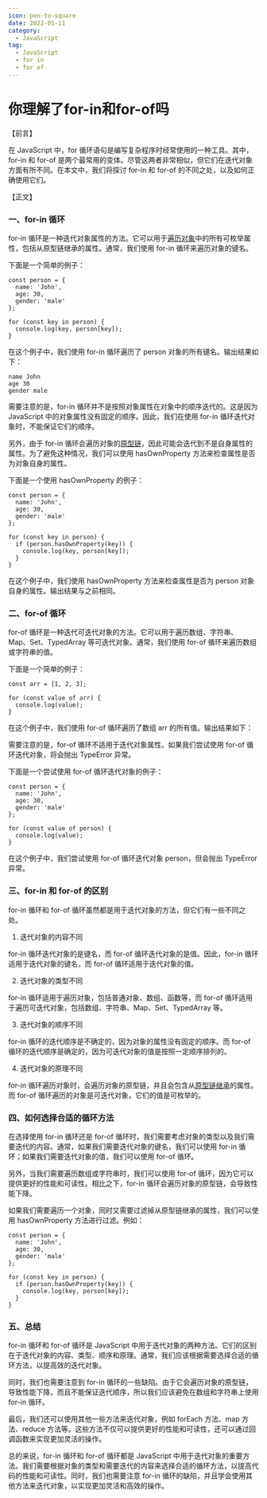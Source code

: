 ```yaml
---
icon: pen-to-square
date: 2022-01-11
category:
  - JavaScript
tag:
  - JavaScript
  - for in
  - for of
---
```

# 你理解了for-in和for-of吗
【前言】

在 JavaScript 中，for 循环语句是编写复杂程序时经常使用的一种工具。其中，for-in 和 for-of 是两个最常用的变体。尽管这两者非常相似，但它们在迭代对象方面有所不同。在本文中，我们将探讨 for-in 和 for-of 的不同之处，以及如何正确使用它们。

【正文】

### 一、for-in 循环

for-in 循环是一种迭代对象属性的方法。它可以用于[遍历对象](https://so.csdn.net/so/search?q=%E9%81%8D%E5%8E%86%E5%AF%B9%E8%B1%A1&spm=1001.2101.3001.7020)中的所有可枚举属性，包括从原型链继承的属性。通常，我们使用 for-in 循环来遍历对象的键名。

下面是一个简单的例子：

```
const person = {
  name: 'John',
  age: 30,
  gender: 'male'
};
 
for (const key in person) {
  console.log(key, person[key]);
}
```

在这个例子中，我们使用 for-in 循环遍历了 person 对象的所有键名。输出结果如下：

```
name John
age 30
gender male
```

需要注意的是，for-in 循环并不是按照对象属性在对象中的顺序迭代的。这是因为 JavaScript 中的对象属性没有固定的顺序。因此，我们在使用 for-in 循环迭代对象时，不能保证它们的顺序。

另外，由于 for-in 循环会遍历对象的[原型链](https://so.csdn.net/so/search?q=%E5%8E%9F%E5%9E%8B%E9%93%BE&spm=1001.2101.3001.7020)，因此可能会迭代到不是自身属性的属性。为了避免这种情况，我们可以使用 hasOwnProperty 方法来检查属性是否为对象自身的属性。

下面是一个使用 hasOwnProperty 的例子：

```
const person = {
  name: 'John',
  age: 30,
  gender: 'male'
};
 
for (const key in person) {
  if (person.hasOwnProperty(key)) {
    console.log(key, person[key]);
  }
}
```

在这个例子中，我们使用 hasOwnProperty 方法来检查属性是否为 person 对象自身的属性。输出结果与之前相同。

### 二、for-of 循环

for-of 循环是一种迭代可迭代对象的方法。它可以用于遍历数组、字符串、Map、Set、TypedArray 等可迭代对象。通常，我们使用 for-of 循环来遍历数组或字符串的值。

下面是一个简单的例子：

```
const arr = [1, 2, 3];
 
for (const value of arr) {
  console.log(value);
}
```

在这个例子中，我们使用 for-of 循环遍历了数组 arr 的所有值。输出结果如下：

需要注意的是，for-of 循环不适用于迭代对象属性。如果我们尝试使用 for-of 循环迭代对象，将会抛出 TypeError 异常。

下面是一个尝试使用 for-of 循环迭代对象的例子：

```
const person = {
  name: 'John',
  age: 30,
  gender: 'male'
};
 
for (const value of person) {
  console.log(value);
}
```

  
在这个例子中，我们尝试使用 for-of 循环迭代对象 person，但会抛出 TypeError 异常。

### 三、for-in 和 for-of 的区别

for-in 循环和 for-of 循环虽然都是用于迭代对象的方法，但它们有一些不同之处。

1. 迭代对象的内容不同

for-in 循环迭代对象的是键名，而 for-of 循环迭代对象的是值。因此，for-in 循环适用于迭代对象的键名，而 for-of 循环适用于迭代对象的值。

2. 迭代对象的类型不同

for-in 循环适用于遍历对象，包括普通对象、数组、函数等，而 for-of 循环适用于遍历可迭代对象，包括数组、字符串、Map、Set、TypedArray 等。

3. 迭代对象的顺序不同

for-in 循环的迭代顺序是不确定的，因为对象的属性没有固定的顺序。而 for-of 循环的迭代顺序是确定的，因为可迭代对象的值是按照一定顺序排列的。

4. 迭代对象的原理不同

for-in 循环遍历对象时，会遍历对象的原型链，并且会包含从[原型链继承](https://so.csdn.net/so/search?q=%E5%8E%9F%E5%9E%8B%E9%93%BE%E7%BB%A7%E6%89%BF&spm=1001.2101.3001.7020)的属性。而 for-of 循环遍历的对象是可迭代对象，它们的值是可枚举的。

### 四、如何选择合适的循环方法

在选择使用 for-in 循环还是 for-of 循环时，我们需要考虑对象的类型以及我们需要迭代的内容。通常，如果我们需要迭代对象的键名，我们可以使用 for-in 循环；如果我们需要迭代对象的值，我们可以使用 for-of 循环。

另外，当我们需要遍历数组或字符串时，我们可以使用 for-of 循环，因为它可以提供更好的性能和可读性。相比之下，for-in 循环会遍历对象的原型链，会导致性能下降。

如果我们需要遍历一个对象，同时又需要过滤掉从原型链继承的属性，我们可以使用 hasOwnProperty 方法进行过滤。例如：

```
const person = {
  name: 'John',
  age: 30,
  gender: 'male'
};
 
for (const key in person) {
  if (person.hasOwnProperty(key)) {
    console.log(key, person[key]);
  }
}
```

  
### 五、总结

for-in 循环和 for-of 循环是 JavaScript 中用于迭代对象的两种方法。它们的区别在于迭代对象的内容、类型、顺序和原理。通常，我们应该根据需要选择合适的循环方法，以提高效的迭代对象。

同时，我们也需要注意到 for-in 循环的一些缺陷。由于它会遍历对象的原型链，导致性能下降，而且不能保证迭代顺序，所以我们应该避免在数组和字符串上使用 for-in 循环。

最后，我们还可以使用其他一些方法来迭代对象，例如 forEach 方法、map 方法、reduce 方法等。这些方法不仅可以提供更好的性能和可读性，还可以通过回调函数来实现更加灵活的操作。

总的来说，for-in 循环和 for-of 循环都是 JavaScript 中用于迭代对象的重要方法。我们需要根据对象的类型和需要迭代的内容来选择合适的循环方法，以提高代码的性能和可读性。同时，我们也需要注意 for-in 循环的缺陷，并且学会使用其他方法来迭代对象，以实现更加灵活和高效的操作。